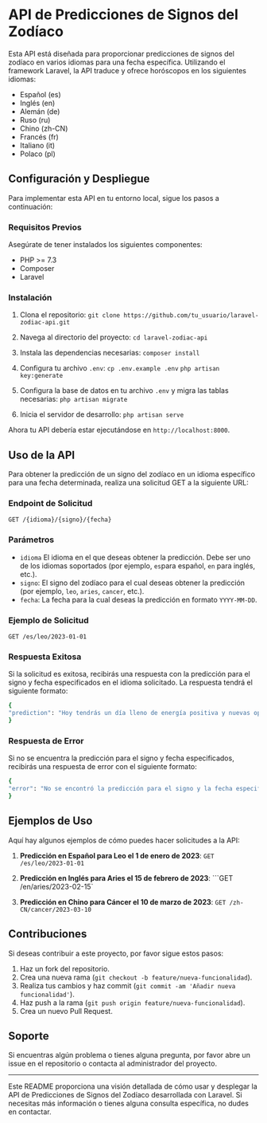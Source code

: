 # API de Predicciones de Signos del Zodíaco

Esta API está diseñada para proporcionar predicciones de signos del zodíaco en varios idiomas para una fecha específica. Utilizando el framework Laravel, la API traduce y ofrece horóscopos en los siguientes idiomas:

- Español (es)
- Inglés (en)
- Alemán (de)
- Ruso (ru)
- Chino (zh-CN)
- Francés (fr)
- Italiano (it)
- Polaco (pl)

## Configuración y Despliegue

Para implementar esta API en tu entorno local, sigue los pasos a continuación:

### Requisitos Previos

Asegúrate de tener instalados los siguientes componentes:

- PHP >= 7.3
- Composer
- Laravel

### Instalación

1. Clona el repositorio:
   `git clone https://github.com/tu_usuario/laravel-zodiac-api.git`

2. Navega al directorio del proyecto:
   `cd laravel-zodiac-api`

3. Instala las dependencias necesarias:
   `composer install`

4. Configura tu archivo `.env`:
   `cp .env.example .env`
   `php artisan key:generate`

5. Configura la base de datos en tu archivo `.env` y migra las tablas necesarias:
   `php artisan migrate`

6. Inicia el servidor de desarrollo:
   `php artisan serve`

Ahora tu API debería estar ejecutándose en `http://localhost:8000`.

## Uso de la API

Para obtener la predicción de un signo del zodíaco en un idioma específico para una fecha determinada, realiza una solicitud GET a la siguiente URL:

### Endpoint de Solicitud

`GET /{idioma}/{signo}/{fecha}`

### Parámetros

- `idioma` El idioma en el que deseas obtener la predicción. Debe ser uno de los idiomas soportados (por ejemplo, `es`para español, `en` para inglés, etc.).
- `signo`: El signo del zodíaco para el cual deseas obtener la predicción (por ejemplo, `leo`, `aries`, `cancer`, etc.).
- `fecha`: La fecha para la cual deseas la predicción en formato `YYYY-MM-DD`.

### Ejemplo de Solicitud

`GET /es/leo/2023-01-01`

### Respuesta Exitosa

Si la solicitud es exitosa, recibirás una respuesta con la predicción para el signo y fecha especificados en el idioma solicitado. La respuesta tendrá el siguiente formato:

```bash
{
"prediction": "Hoy tendrás un día lleno de energía positiva y nuevas oportunidades. Es un buen momento para..."
}
```

### Respuesta de Error

Si no se encuentra la predicción para el signo y fecha especificados, recibirás una respuesta de error con el siguiente formato:

```bash
{
"error": "No se encontró la predicción para el signo y la fecha especificados."
}
```

## Ejemplos de Uso

Aquí hay algunos ejemplos de cómo puedes hacer solicitudes a la API:

1. **Predicción en Español para Leo el 1 de enero de 2023**:
   `GET /es/leo/2023-01-01`

2. **Predicción en Inglés para Aries el 15 de febrero de 2023**:
   ```GET /en/aries/2023-02-15`

3. **Predicción en Chino para Cáncer el 10 de marzo de 2023**:
   `GET /zh-CN/cancer/2023-03-10`

## Contribuciones

Si deseas contribuir a este proyecto, por favor sigue estos pasos:

1. Haz un fork del repositorio.
2. Crea una nueva rama (`git checkout -b feature/nueva-funcionalidad`).
3. Realiza tus cambios y haz commit (`git commit -am 'Añadir nueva funcionalidad'`).
4. Haz push a la rama (`git push origin feature/nueva-funcionalidad`).
5. Crea un nuevo Pull Request.

## Soporte

Si encuentras algún problema o tienes alguna pregunta, por favor abre un issue en el repositorio o contacta al administrador del proyecto.

---

Este README proporciona una visión detallada de cómo usar y desplegar la API de Predicciones de Signos del Zodíaco desarrollada con Laravel. Si necesitas más información o tienes alguna consulta específica, no dudes en contactar.
